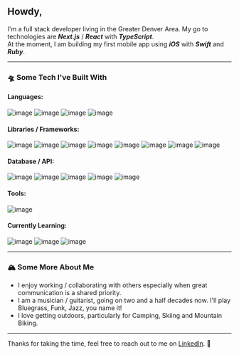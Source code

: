 ## Howdy,

I'm a full stack developer living in the Greater Denver Area.
My go to technologies are ***Next.js*** / ***React*** with ***TypeScript***.   
At the moment, I am building my first mobile app using ***iOS*** with ***Swift*** and ***Ruby***.

---

### 🛸 Some Tech I've Built With
#### Languages:
![image](https://img.shields.io/badge/JavaScript-323330?style=for-the-badge&logo=javascript&logoColor=F7DF1E)
![image](https://img.shields.io/badge/TypeScript-007ACC?style=for-the-badge&logo=typescript&logoColor=white)
![image](https://img.shields.io/badge/HTML5-E34F26?style=for-the-badge&logo=html5&logoColor=white)
![image](https://img.shields.io/badge/CSS3-1572B6?style=for-the-badge&logo=css3&logoColor=white)
#### Libraries / Frameworks:
![image](https://img.shields.io/badge/next%20js-000000?style=for-the-badge&logo=nextdotjs&logoColor=white)
![image](https://img.shields.io/badge/React-20232A?style=for-the-badge&logo=react&logoColor=61DAFB)
![image](https://img.shields.io/badge/React_Router-CA4245?style=for-the-badge&logo=react-router&logoColor=white)
![image](https://img.shields.io/badge/Tailwind_CSS-38B2AC?style=for-the-badge&logo=tailwind-css&logoColor=white)
![image](https://img.shields.io/badge/Mocha-8D6748?style=for-the-badge&logo=Mocha&logoColor=white)
![image](https://img.shields.io/badge/chai-A30701?style=for-the-badge&logo=chai&logoColor=white)
![image](https://img.shields.io/badge/Cypress-17202C?style=for-the-badge&logo=cypress&logoColor=white)
![image](https://img.shields.io/badge/Jest-C21325?style=for-the-badge&logo=jest&logoColor=white)
#### Database / API:
![image](https://img.shields.io/badge/Express%20js-000000?style=for-the-badge&logo=express&logoColor=white)
![image](https://img.shields.io/badge/Node%20js-339933?style=for-the-badge&logo=nodedotjs&logoColor=white)
![image](https://img.shields.io/badge/PostgreSQL-316192?style=for-the-badge&logo=postgresql&logoColor=white)
![image](https://img.shields.io/badge/Supabase-181818?style=for-the-badge&logo=supabase&logoColor=white)
![image](https://img.shields.io/badge/firebase-ffca28?style=for-the-badge&logo=firebase&logoColor=black)
#### Tools:
![image](https://img.shields.io/badge/Postman-FF6C37?style=for-the-badge&logo=Postman&logoColor=white)
#### Currently Learning:
![image](https://img.shields.io/badge/Swift-FA7343?style=for-the-badge&logo=swift&logoColor=white)
![image](https://img.shields.io/badge/Ruby-CC342D?style=for-the-badge&logo=ruby&logoColor=white)
![image](https://img.shields.io/badge/Ruby_on_Rails-CC0000?style=for-the-badge&logo=ruby-on-rails&logoColor=white)

---

### 🏔️ Some More About Me
- I enjoy working / collaborating with others especially when great communication is a shared priority.
- I am a musician / guitarist, going on two and a half decades now. I'll play Bluegrass, Funk, Jazz, you name it!
- I love getting outdoors, particularly for Camping, Skiing and Mountain Biking.

---

Thanks for taking the time, feel free to reach out to me on [LinkedIn](https://www.linkedin.com/in/ericbatiste/). 👋
